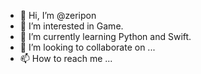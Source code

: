 - 👋 Hi, I’m @zeripon
- 👀 I’m interested in Game.
- 🌱 I’m currently learning Python and Swift.
- 💞️ I’m looking to collaborate on ...
- 📫 How to reach me ...

<!---
zeripon/zeripon is a ✨ special ✨ repository because its `README.md` (this file) appears on your GitHub profile.
You can click the Preview link to take a look at your changes.
--->
